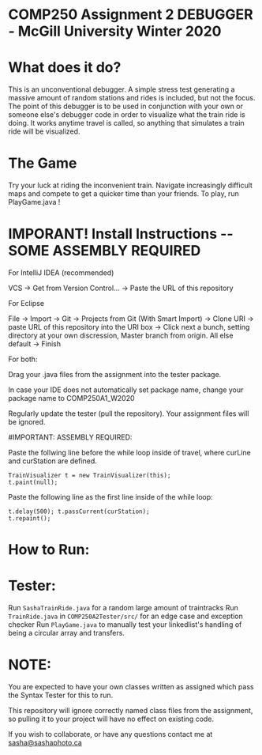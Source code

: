 # COMP250 Assignment 2 DEBUGGER - McGill University Winter 2020

# What does it do?
This is an unconventional debugger.
A simple stress test generating a massive amount of random stations and rides is included, but not the focus.
The point of this debugger is to be used in conjunction with your own or someone else's debugger code in order to visualize what the train ride is doing. It works anytime travel is called, so anything that simulates a train ride will be visualized.

# The Game
Try your luck at riding the inconvenient train. Navigate increasingly difficult maps and compete to get a quicker time than your friends. To play, run PlayGame.java !

# IMPORANT! Install Instructions -- SOME ASSEMBLY REQUIRED

For IntelliJ IDEA (recommended)

VCS -> Get from Version Control... -> Paste the URL of this repository

For Eclipse

File -> Import -> Git -> Projects from Git (With Smart Import) -> Clone URI -> paste URL of this repository into the URI box -> Click next a bunch, setting directory at your own discression, Master branch from origin. All else default -> Finish

For both:

Drag your .java files from the assignment into the tester package.

In case your IDE does not automatically set package name, change your package name to COMP250A1_W2020

Regularly update the tester (pull the repository). Your assignment files will be ignored.

#IMPORTANT: ASSEMBLY REQUIRED:

Paste the follwing line before the while loop inside of travel, where curLine and curStation are defined.

<code>TrainVisualizer t = new TrainVisualizer(this); 	t.paint(null);</code>

Paste the following line as the first line inside of the while loop:

<code>t.delay(500); t.passCurrent(curStation); t.repaint();</code>

# How to Run:

# Tester:
Run <code>SashaTrainRide.java</code> for a random large amount of traintracks
Run <code>TrainRide.java</code> in <code>COMP250A2Tester/src/</code> for an edge case and exception checker
Run <code>PlayGame.java</code> to manually test your linkedlist's handling of being a circular array and transfers.

# NOTE:
You are expected to have your own classes written as assigned which pass the Syntax Tester for this to run.

This repository will ignore correctly named class files from the assignment, so pulling it to your project will have no effect on existing code.

If you wish to collaborate, or have any questions contact me at sasha@sashaphoto.ca


